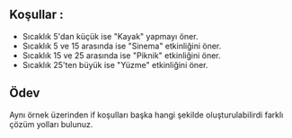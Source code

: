 ## Koşullar :

* Sıcaklık 5'dan küçük ise "Kayak" yapmayı öner.
* Sıcaklık 5 ve 15 arasında ise "Sinema" etkinliğini öner.
* Sıcaklık 15 ve 25 arasında ise "Piknik" etkinliğini öner.
* Sıcaklık 25'ten büyük ise "Yüzme" etkinliğini öner.
## Ödev
Aynı örnek üzerinden if koşulları başka hangi şekilde oluşturulabilirdi farklı çözüm yolları bulunuz.